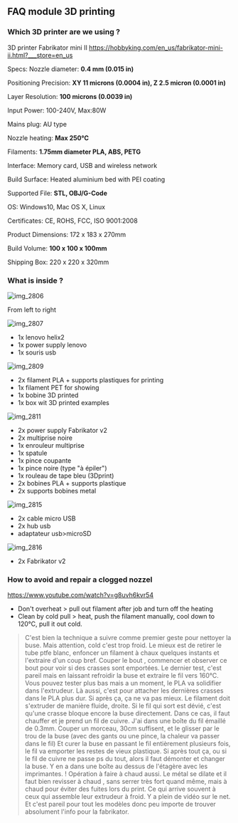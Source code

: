 ## FAQ module 3D printing
### Which 3D printer are we using ? 
3D printer Fabrikator mini II
https://hobbyking.com/en_us/fabrikator-mini-ii.html?___store=en_us

Specs:
Nozzle diameter: **0.4 mm (0.015 in)**

Positioning Precision: **XY 11 microns (0.0004 in), Z 2.5 micron (0.0001 in)**

Layer Resolution: **100 microns (0.0039 in)**

Input Power: 100-240V, Max:80W

Mains plug: AU type

Nozzle heating: **Max 250℃**

Filaments: **1.75mm diameter PLA, ABS, PETG**

Interface: Memory card, USB and wireless network

Build Surface: Heated aluminium bed with PEI coating

Supported File: **STL, OBJ/G-Code**

OS: Windows10, Mac OS X, Linux

Certificates: CE, ROHS, FCC, ISO 9001:2008

Product Dimensions: 172 x 183 x 270mm

Build Volume: **100 x 100 x 100mm**

Shipping Box: 220 x 220 x 320mm


### What is inside ?

![img_2806](https://user-images.githubusercontent.com/31619215/45151750-72f7f700-b1cf-11e8-9a79-19c86d2d4900.jpg)

From left to right

![img_2807](https://user-images.githubusercontent.com/31619215/45151769-830fd680-b1cf-11e8-8c91-0bc05be66e1b.jpg)

- 1x lenovo helix2
- 1x power supply lenovo
- 1x souris usb

![img_2809](https://user-images.githubusercontent.com/31619215/45151906-dd109c00-b1cf-11e8-85aa-008524d95aac.jpg)

- 2x filament PLA + supports plastiques for printing
- 1x filament PET for showing
- 1x bobine 3D printed
- 1x box wit 3D printed examples

![img_2811](https://user-images.githubusercontent.com/31619215/45152153-7d66c080-b1d0-11e8-9950-0bd3130f3cf6.jpg)

- 2x power supply Fabrikator v2
- 2x multiprise noire
- 1x enrouleur multiprise
- 1x spatule
- 1x pince coupante
- 1x pince noire (type "à épiler")
- 1x rouleau de tape bleu (3Dprint)
- 2x bobines PLA + supports plastique
- 2x supports bobines metal

![img_2815](https://user-images.githubusercontent.com/31619215/45152223-b6069a00-b1d0-11e8-8eb6-139242820e21.jpg)

- 2x cable micro USB
- 2x hub usb
- adaptateur usb>microSD

![img_2816](https://user-images.githubusercontent.com/31619215/45152302-e77f6580-b1d0-11e8-8bd8-d72bcdf7846f.jpg)

- 2x Fabrikator v2

### How to avoid and repair a clogged nozzel
https://www.youtube.com/watch?v=g8uvh6kvr54
- Don't overheat > pull out filament after job and turn off the heating
- Clean by cold pull > heat, push the filament manually, cool down to 120°C, pull it out cold.

> C'est bien la technique a suivre comme premier geste pour nettoyer la buse. 
Mais attention, cold c'est trop froid. Le mieux est de retirer le tube ptfe blanc, enfoncer un filament à chaux quelques instants et l'extraire d'un coup bref. 
Couper le bout , commencer et observer ce bout pour voir si des crasses sont emportées. 
Le dernier test, c'est pareil mais en laissant refroidir la buse et extraire le fil vers 160°C. Vous pouvez tester plus bas mais a un moment, le PLA va solidifier dans l'extrudeur.
Là aussi, c'est pour attacher les dernières crasses dans le PLA plus dur. 
Si après ça, ça ne va pas mieux. Le filament doit s'extruder de manière fluide, droite. Si le fil qui sort est dévié, c'est qu'une crasse bloque encore la buse directement. 
Dans ce cas, il faut chauffer et je prend un fil de cuivre. J'ai dans une boîte du fil émaillé de 0.3mm. 
Couper un morceau, 30cm suffisent, et le glisser par le trou de la buse (avec des gants ou une pince, la chaleur va passer dans le fil)
Et curer la buse en passant le fil entièrement plusieurs fois, le fil va emporter les restes de vieux plastique. 
Si après tout ça, ou si le fil de cuivre ne passe ps du tout, alors il faut démonter et changer la buse. Y en a dans une boîte au dessus de l'étagère avec les imprimantes. 
! Opération à faire à chaud aussi. Le métal se dilate et il faut bien revisser à chaud , sans serrer très fort quand même, mais à chaud pour éviter des fuites lors du print. Ce qui arrive souvent à ceux qui assemble leur extrudeur à froid.
Y a plein de vidéo sur le net. Et c'est pareil pour tout les modèles donc peu importe de trouver absolument l'info pour la fabrikator.
